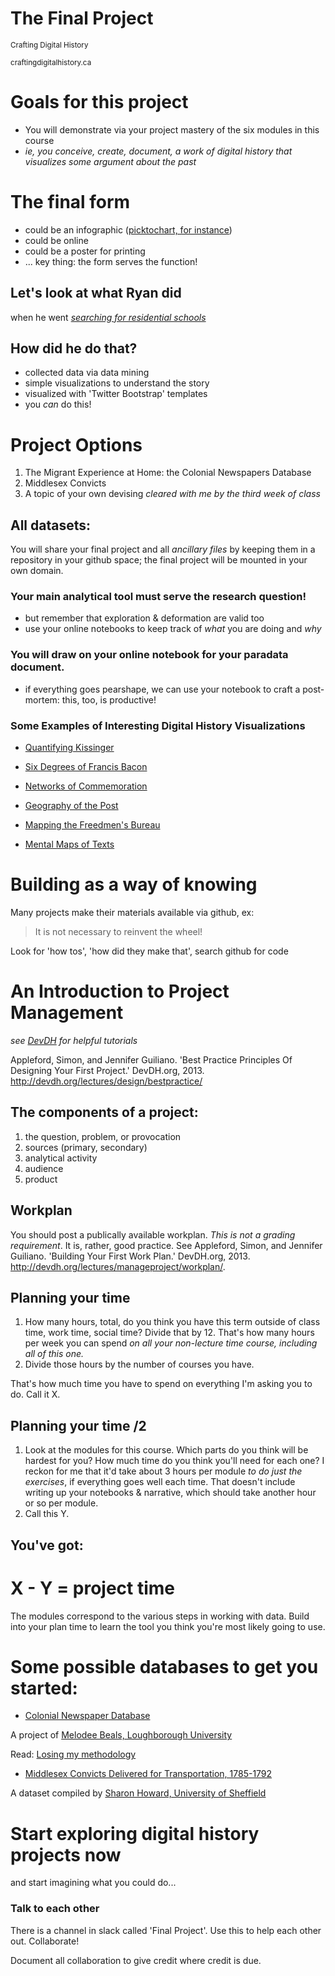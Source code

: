 The Final Project
============
<small>Crafting Digital History</small>

<small>craftingdigitalhistory.ca</small>



# Goals for this project
+ You will demonstrate via your project mastery of the six modules in this course
+ _ie, you conceive, create, document, a work of digital history that *visualizes* some argument about the past_



# The final form
+ could be an infographic ([picktochart, for instance](http://piktochart.com/))
+ could be online
+ could be a poster for printing
+ ... key thing: the form serves the function!



## Let's look at what Ryan did
when he went [_searching for residential schools_](http://ryanpickering.github.io/Residential-School-Online-Response/startbootstrap-grayscale-1.0.3/)



## How did he do that?
- collected data via data mining
- simple visualizations to understand the story
- visualized with 'Twitter Bootstrap' templates
- you *can* do this!



# Project Options
1. The Migrant Experience at Home: the Colonial Newspapers Database
2. Middlesex Convicts
3. A topic of your own devising *cleared with me by the third week of class*



## All datasets:

You will share your final project and all *ancillary files* by keeping them in a repository in your github space; the final project will be mounted in your own domain.



### Your main analytical tool must serve the research question!

+ but remember that exploration & deformation are valid too
+ use your online notebooks to keep track of *what* you are doing and *why*



### You will draw on your online notebook for your paradata document.

+ if everything goes pearshape, we can use your notebook to craft a post-mortem: this, too, is productive!



### Some Examples of Interesting Digital History Visualizations

+ [Quantifying Kissinger](http://blog.quantifyingkissinger.com/)
+ [Six Degrees of Francis Bacon](http://sixdegreesoffrancisbacon.com/)
+ [Networks of Commemoration](http://figshare.com/articles/Networks_of_Commemoration_Gender_Class_and_the_Remembrance_of_General_Brock_1898_1912/710956)



+ [Geography of the Post](http://cameronblevins.org/gotp/)
+ [Mapping the Freedmen's Bureau](http://mappingthefreedmensbureau.com/)
+ [Mental Maps of Texts](http://dclure.org/essays/mental-maps-of-texts/)



# Building as a way of knowing
Many projects make their materials available via github, ex:

> It is not necessary to reinvent the wheel!

Look for 'how tos', 'how did they make that', search github for code



# An Introduction to Project Management

_see [DevDH](http://devdh.org) for helpful tutorials_

Appleford, Simon, and Jennifer Guiliano. 'Best Practice Principles Of Designing Your First Project.' DevDH.org, 2013. http://devdh.org/lectures/design/bestpractice/



## The components of a project:
1. the question, problem, or provocation
2. sources (primary, secondary)
3. analytical activity
4. audience
5. product



## Workplan

You should post a publically available workplan. *This is not a grading requirement*. It is, rather, good practice.
See Appleford, Simon, and Jennifer Guiliano. 'Building Your First Work Plan.' DevDH.org, 2013. http://devdh.org/lectures/manageproject/workplan/.



## Planning your time
1. How many hours, total, do you think you have this term outside of class time, work time, social time? Divide that by 12. That's how many hours per week you can spend *on all your non-lecture time course, including _all of this one_.* 
2. Divide those hours by the number of courses you have. 

That's how much time you have to spend on everything I'm asking you to do. Call it X.



## Planning your time /2

1. Look at the modules for this course. Which parts do you think will be hardest for you? How much time do you think you'll need for each one? I reckon for me that it'd take about 3 hours per module *to do just the exercises*, if everything goes well each time. That doesn't include writing up your notebooks & narrative, which should take another hour or so per module.
2. Call this Y.



## You've got:
# X - Y = project time

The modules correspond to the various steps in working with data. Build into your plan time to learn the tool you think you're most likely going to use.



# Some possible databases to get you started:
+ [Colonial Newspaper Database](https://github.com/mhbeals/scissorsandpaste/blob/master/Outputs/CSV/TEISAP.csv)
  
A project of [Melodee Beals, Loughborough University](http://www.scissorsandpaste.net/)

Read: [Losing my methodology](http://mhbeals.com/losing-my-methodology-revisiting-the-workflow/)

+ [Middlesex Convicts Delivered for Transportation, 1785-1792](http://sharonhoward.github.io/cdt/)
  
A dataset compiled by [Sharon Howard, University of Sheffield](http://sharonhoward.org/)



# Start exploring digital history projects now

and start imagining what you could do...


### Talk to each other
There is a channel in slack called 'Final Project'. Use this to help each other out. Collaborate!

Document all collaboration to give credit where credit is due.
